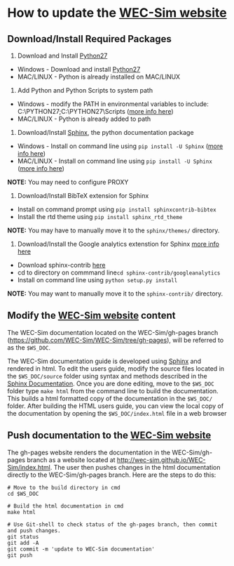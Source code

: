 
# How to update the [WEC-Sim website](http://wec-sim.github.io/WEC-Sim)

## Download/Install Required Packages
1. Download and Install [Python27](https://www.python.org/downloads/)
  * Windows - Download and install [Python27](https://www.python.org/downloads/)
  * MAC/LINUX -  Python is already installed on MAC/LINUX 

1. Add Python and Python Scripts to system path
  * Windows - modify the PATH in environmental variables to include: C:\PYTHON27;C:\PYTHON27\Scripts ([more info here](http://stackoverflow.com/questions/3701646/how-to-add-to-the-pythonpath-in-windows-7))
  * MAC/LINUX -  Python is already added to path

1. Download/Install [Sphinx](http://www.sphinx-doc.org/en/stable/index.html), the python documentation package
  * Windows - Install on command line using ``pip install -U Sphinx`` ([more info here](http://sphinx-doc.org/latest/install.html#windows-install-python-and-sphinx))
  * MAC/LINUX - Install on command line using ``pip install -U Sphinx`` ([more info here](http://www.sphinx-doc.org/en/stable/install.html#mac-os-x-install-sphinx-using-macports))

 **NOTE:** You may need to configure PROXY

1. Download/Install BibTeX extension for Sphinx
  * Install on command prompt using ``pip install sphinxcontrib-bibtex``
  * Install the rtd theme using ``pip install sphinx_rtd_theme``
 
 **NOTE:** You may have to manually move it to the ``sphinx/themes/`` directory.

1. Download/Install the Google analytics extenstion for Sphinx [more info here](http://www.milos.curuvija.com/miscellaneous/sphinx/sphinx_google_analytics_integration.html#)
  * Download sphinx-contrib [here](https://bitbucket.org/birkenfeld/sphinx-contrib/)
  * cd to directory on commmand line``cd sphinx-contrib/googleanalytics`` 
  * Install on command line using ``python setup.py install`` 

 **NOTE:** You may want to manually move it to the ``sphinx-contrib/`` directory.

## Modify the [WEC-Sim website](http://wec-sim.github.io/WEC-Sim) content
The WEC-Sim documentation located on the WEC-Sim/gh-pages branch (https://github.com/WEC-Sim/WEC-Sim/tree/gh-pages), will be referred to as the ``$WS_DOC``.

The WEC-Sim documentation guide is developed using [Sphinx](http://sphinx-doc.org/) and rendered in html. To edit  the users guide, modify the source files located in the ``$WS_DOC/source`` folder using syntax and methods described in the [Sphinx Documentation](http://sphinx-doc.org/contents.html). Once you are done editing, move to the ``$WS_DOC`` folder type ``make html`` from the command line to build the documentation. This builds a html formatted copy of the documentation in the ``$WS_DOC/`` folder. After building the HTML users guide, you can view the local copy of the documentation by opening the ``$WS_DOC/index.html`` file in a web browser

## Push documentation to the [WEC-Sim website](http://wec-sim.github.io/WEC-Sim)
The gh-pages website renders the documentation in the WEC-Sim/gh-pages branch as a website located at http://wec-sim.github.io/WEC-Sim/index.html. The user then pushes changes in the html documentation directly to the WEC-Sim/gh-pages branch. Here are the steps to do this:

  ```Shell
  # Move to the build directory in cmd
  cd $WS_DOC

  # Build the html documentation in cmd
  make html

  # Use Git-shell to check status of the gh-pages branch, then commit and push changes. 
  git status
  git add -A
  git commit -m 'update to WEC-Sim documentation'
  git push
  ```

